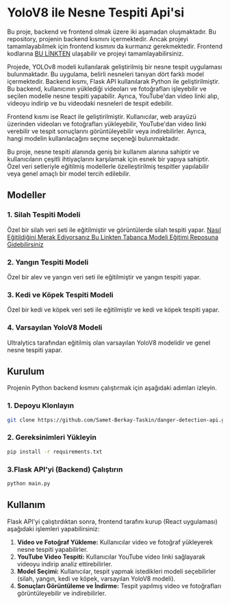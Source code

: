 # YoloV8 ile Nesne Tespiti Api'si

Bu proje, backend ve frontend olmak üzere iki aşamadan oluşmaktadır. Bu repository, projenin backend kısmını içermektedir. Ancak projeyi tamamlayabilmek için frontend kısmını da kurmanız gerekmektedir. Frontend kodlarına [BU LİNKTEN](https://github.com/Samet-Berkay-Taskin/danger-detection-react-app)
 ulaşabilir ve projeyi tamamlayabilirsiniz.

Projede, YOLOv8 modeli kullanılarak geliştirilmiş bir nesne tespit uygulaması bulunmaktadır. Bu uygulama, belirli nesneleri tanıyan dört farklı model içermektedir. Backend kısmı, Flask API kullanılarak Python ile geliştirilmiştir. Bu backend, kullanıcının yüklediği videoları ve fotoğrafları işleyebilir ve seçilen modelle nesne tespiti yapabilir. Ayrıca, YouTube'dan video linki alıp, videoyu indirip ve bu videodaki nesneleri de tespit edebilir.

Frontend kısmı ise React ile geliştirilmiştir. Kullanıcılar, web arayüzü üzerinden videoları ve fotoğrafları yükleyebilir, YouTube'dan video linki verebilir ve tespit sonuçlarını görüntüleyebilir veya indirebilirler. Ayrıca, hangi modelin kullanılacağını seçme seçeneği bulunmaktadır.

Bu proje, nesne tespiti alanında geniş bir kullanım alanına sahiptir ve kullanıcıların çeşitli ihtiyaçlarını karşılamak için esnek bir yapıya sahiptir. Özel veri setleriyle eğitilmiş modellerle özelleştirilmiş tespitler yapılabilir veya genel amaçlı bir model tercih edilebilir.


## Modeller
### 1. Silah Tespiti Modeli
Özel bir silah veri seti ile eğitilmiştir ve görüntülerde silah tespiti yapar.   [Nasıl Eğitildiğini Merak Ediyorsanız Bu Linkten Tabanca Modeli Eğitimi Reposuna Gidebilirsiniz](https://github.com/Samet-Berkay-Taskin/YOLOv8-Training-with-custom-data-Pistol-Detection-)

### 2. Yangın Tespiti Modeli
Özel bir alev ve yangın veri seti ile eğitilmiştir ve yangın tespiti yapar.

### 3. Kedi ve Köpek Tespiti Modeli
Özel bir kedi ve köpek veri seti ile eğitilmiştir ve kedi ve köpek tespiti yapar.

### 4. Varsayılan YoloV8 Modeli
Ultralytics tarafından eğitilmiş olan varsayılan YoloV8 modelidir ve genel nesne tespiti yapar.

## Kurulum

Projenin Python backend kısmını çalıştırmak için aşağıdaki adımları izleyin.

### 1. Depoyu Klonlayın

```bash
git clone https://github.com/Samet-Berkay-Taskin/danger-detection-api.git
```

### 2. Gereksinimleri Yükleyin
```bash
pip install -r requirements.txt
```

### 3.Flask API'yi (Backend) Çalıştırın
```bash
python main.py
```

## Kullanım

Flask API'yi çalıştırdıktan sonra, frontend tarafını kurup (React uygulaması) aşağıdaki işlemleri yapabilirsiniz:

1. **Video ve Fotoğraf Yükleme:** Kullanıcılar video ve fotoğraf yükleyerek nesne tespiti yapabilirler.
2. **YouTube Video Tespiti:** Kullanıcılar YouTube video linki sağlayarak videoyu indirip analiz ettirebilirler.
3. **Model Seçimi:** Kullanıcılar, tespit yapmak istedikleri modeli seçebilirler (silah, yangın, kedi ve köpek, varsayılan YoloV8 modeli).
4. **Sonuçları Görüntüleme ve İndirme:** Tespit yapılmış video ve fotoğrafları görüntüleyebilir ve indirebilirler.



